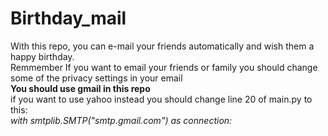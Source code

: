 # Birthday_mail
With this repo, you can e-mail your friends automatically and wish them a happy birthday.<br>
Remmember If you want to email your friends or family you should change some of the privacy settings in your email<br>
<strong>You should use gmail in this repo</strong><br>
if you want to use yahoo instead you should change line 20 of main.py to this:<br> <em>with smtplib.SMTP("smtp.gmail.com") as connection:<em>

